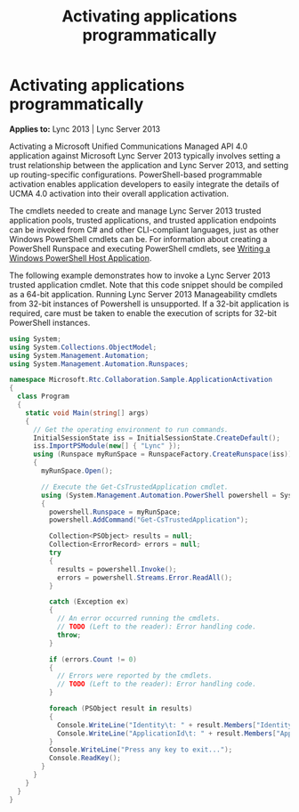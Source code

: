 ﻿---
title: Activating applications programmatically
TOCTitle: Activating applications programmatically
ms:assetid: d75f69cf-5bdd-4194-9ebb-87a06978b5a0
ms:mtpsurl: https://msdn.microsoft.com/library/Dn466133(v=office.15)
ms:contentKeyID: 57103425
ms.date: 07/25/2014
mtps_version: v=office.15
dev_langs:
- csharp
---

# Activating applications programmatically


**Applies to:** Lync 2013 | Lync Server 2013

Activating a Microsoft Unified Communications Managed API 4.0 application against Microsoft Lync Server 2013 typically involves setting a trust relationship between the application and Lync Server 2013, and setting up routing-specific configurations. PowerShell-based programmable activation enables application developers to easily integrate the details of UCMA 4.0 activation into their overall application activation.

The cmdlets needed to create and manage Lync Server 2013 trusted application pools, trusted applications, and trusted application endpoints can be invoked from C\# and other CLI-compliant languages, just as other Windows PowerShell cmdlets can be. For information about creating a PowerShell Runspace and executing PowerShell cmdlets, see [Writing a Windows PowerShell Host Application](http://msdn.microsoft.com/library/ee706563\(vs.85\).aspx).

The following example demonstrates how to invoke a Lync Server 2013 trusted application cmdlet. Note that this code snippet should be compiled as a 64-bit application. Running Lync Server 2013 Manageability cmdlets from 32-bit instances of Powershell is unsupported. If a 32-bit application is required, care must be taken to enable the execution of scripts for 32-bit PowerShell instances.

```csharp
using System;
using System.Collections.ObjectModel;
using System.Management.Automation;
using System.Management.Automation.Runspaces;

namespace Microsoft.Rtc.Collaboration.Sample.ApplicationActivation
{
  class Program
  {
    static void Main(string[] args)
    {
      // Get the operating environment to run commands.
      InitialSessionState iss = InitialSessionState.CreateDefault();
      iss.ImportPSModule(new[] { "Lync" });
      using (Runspace myRunSpace = RunspaceFactory.CreateRunspace(iss))
      {
        myRunSpace.Open();

        // Execute the Get-CsTrustedApplication cmdlet.
        using (System.Management.Automation.PowerShell powershell = System.Management.Automation.PowerShell.Create())
        {
          powershell.Runspace = myRunSpace;
          powershell.AddCommand("Get-CsTrustedApplication");

          Collection<PSObject> results = null;
          Collection<ErrorRecord> errors = null;
          try
          {
            results = powershell.Invoke();
            errors = powershell.Streams.Error.ReadAll();
          }

          catch (Exception ex)
          {
            // An error occurred running the cmdlets.
            // TODO (Left to the reader): Error handling code.
            throw;
          }

          if (errors.Count != 0)
          {
            // Errors were reported by the cmdlets.
            // TODO (Left to the reader): Error handling code.
          }

          foreach (PSObject result in results)
          {
            Console.WriteLine("Identity\t: " + result.Members["Identity"].Value);
            Console.WriteLine("ApplicationId\t: " + result.Members["ApplicationId"].Value);
          }
          Console.WriteLine("Press any key to exit...");
          Console.ReadKey();
        }
      }
    }
  }
}
```


